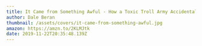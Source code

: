 ```yaml
---
title: It Came from Something Awful - How a Toxic Troll Army Accidentally Memed Donald Trump into Office
author: Dale Beran
thumbnail: /assets/covers/it-came-from-something-awful.jpg
amazon: https://amzn.to/2KLMJtk
date: 2019-11-22T20:35:48.139Z
---
```

